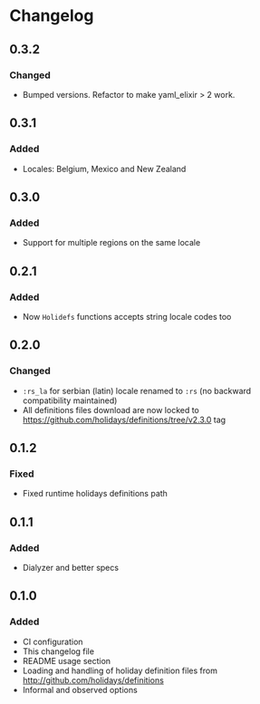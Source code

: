 # Changelog

## 0.3.2

### Changed

- Bumped versions. Refactor to make yaml_elixir > 2 work.

## 0.3.1

### Added

- Locales: Belgium, Mexico and New Zealand

## 0.3.0

### Added

- Support for multiple regions on the same locale

## 0.2.1

### Added

- Now `Holidefs` functions accepts string locale codes too

## 0.2.0

### Changed

- `:rs_la` for serbian (latin) locale renamed to `:rs` (no backward compatibility maintained)
- All definitions files download are now locked to
https://github.com/holidays/definitions/tree/v2.3.0 tag

## 0.1.2

### Fixed

- Fixed runtime holidays definitions path

## 0.1.1

### Added

- Dialyzer and better specs

## 0.1.0

### Added

- CI configuration
- This changelog file
- README usage section
- Loading and handling of holiday definition files from http://github.com/holidays/definitions
- Informal and observed options

